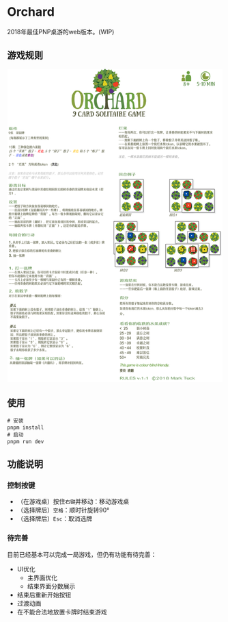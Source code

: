 # Orchard

2018年最佳PNP桌游的web版本。(WIP)

## 游戏规则

![rulebook](./public/resource/rulebook.png)

## 使用

```shell
# 安装
pnpm install
# 启动
pnpm run dev
```

## 功能说明

### 控制按键

- （在游戏桌）按住`右键`并移动：移动游戏桌
- （选择牌后）`空格`：顺时针旋转90°
- （选择牌后）`Esc`：取消选牌

### 待完善

目前已经基本可以完成一局游戏，但仍有功能有待完善：

- UI优化
  - 主界面优化
  - 结束界面分数展示
- 结束后重新开始按钮
- 过渡动画
- 在不能合法地放置卡牌时结束游戏
